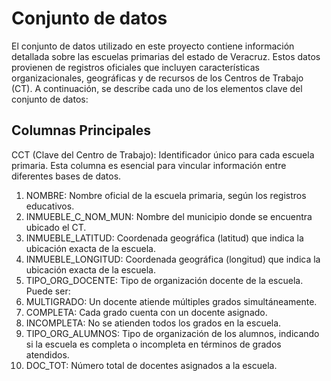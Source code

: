 # Conjunto de datos
El conjunto de datos utilizado en este proyecto contiene información detallada sobre las escuelas primarias del estado de Veracruz. Estos datos provienen de registros oficiales que incluyen características organizacionales, geográficas y de recursos de los Centros de Trabajo (CT). A continuación, se describe cada uno de los elementos clave del conjunto de datos:

## Columnas Principales
CCT (Clave del Centro de Trabajo): Identificador único para cada escuela primaria. Esta columna es esencial para vincular información entre diferentes bases de datos.
1. NOMBRE: Nombre oficial de la escuela primaria, según los registros educativos.
2. INMUEBLE_C_NOM_MUN: Nombre del municipio donde se encuentra ubicado el CT.
3. INMUEBLE_LATITUD: Coordenada geográfica (latitud) que indica la ubicación exacta de la escuela.
4. INMUEBLE_LONGITUD: Coordenada geográfica (longitud) que indica la ubicación exacta de la escuela.
5. TIPO_ORG_DOCENTE: Tipo de organización docente de la escuela. Puede ser:
6. MULTIGRADO: Un docente atiende múltiples grados simultáneamente.
7. COMPLETA: Cada grado cuenta con un docente asignado.
8. INCOMPLETA: No se atienden todos los grados en la escuela.
9. TIPO_ORG_ALUMNOS: Tipo de organización de los alumnos, indicando si la escuela es completa o incompleta en términos de grados atendidos.
10. DOC_TOT: Número total de docentes asignados a la escuela.
